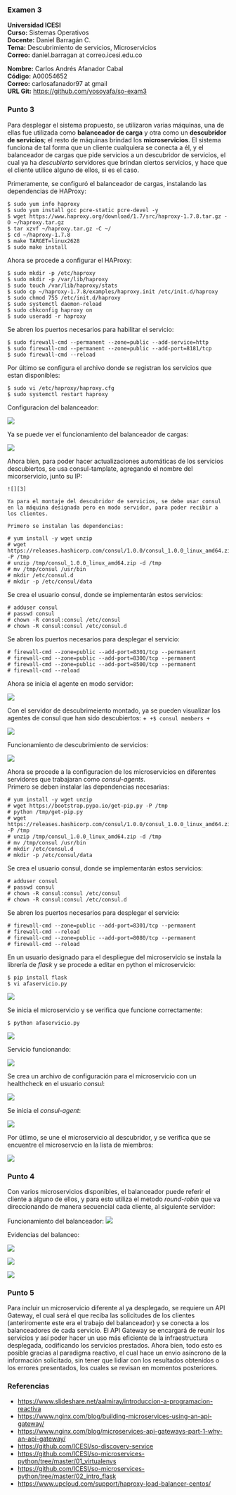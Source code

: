 ### Examen 3
**Universidad ICESI**  
**Curso:** Sistemas Operativos  
**Docente:** Daniel Barragán C.  
**Tema:** Descubrimiento de servicios, Microservicios  
**Correo:** daniel.barragan at correo.icesi.edu.co  

**Nombre:** Carlos Andrés Afanador Cabal  
**Código:** A00054652  
**Correo:** carlosafanador97 at gmail  
**URL Git:** https://github.com/yosoyafa/so-exam3  


### Punto 3   

Para desplegar el sistema propuesto, se utilizaron varias máquinas, una de ellas fue utilizada como **balanceador de carga** y otra como un **descubridor de servicios**; el resto de máquinas brindad los **microservicios**. El sistema funciona de tal forma que un cliente cualquiera se conecta a él, y el balanceador de cargas que pide servicios a un descubridor de servicios, el cual ya ha *descubierto* servidores que brindan ciertos servicios, y hace que el cliente utilice alguno de ellos, si es el caso.  
   
   Primeramente, se configuró el balanceador de cargas, instalando las dependencias de HAProxy:
   ```
$ sudo yum info haproxy
$ sudo yum install gcc pcre-static pcre-devel -y
$ wget https://www.haproxy.org/download/1.7/src/haproxy-1.7.8.tar.gz -O ~/haproxy.tar.gz
$ tar xzvf ~/haproxy.tar.gz -C ~/
$ cd ~/haproxy-1.7.8
$ make TARGET=linux2628
$ sudo make install
```

  Ahora se procede a configurar el HAProxy:  
  
  ```
  $ sudo mkdir -p /etc/haproxy
$ sudo mkdir -p /var/lib/haproxy 
$ sudo touch /var/lib/haproxy/stats
$ sudo cp ~/haproxy-1.7.8/examples/haproxy.init /etc/init.d/haproxy
$ sudo chmod 755 /etc/init.d/haproxy
$ sudo systemctl daemon-reload
$ sudo chkconfig haproxy on
$ sudo useradd -r haproxy
```

Se abren los puertos necesarios para habilitar el servicio:

```
$ sudo firewall-cmd --permanent --zone=public --add-service=http
$ sudo firewall-cmd --permanent --zone=public --add-port=8181/tcp
$ sudo firewall-cmd --reload
```

Por último se configura el archivo donde se registran los servicios que estan disponibles:

```
$ sudo vi /etc/haproxy/haproxy.cfg
$ sudo systemctl restart haproxy
``` 

Configuracion del balanceador:

  ![][1]

Ya se puede ver el funcionamiento del balanceador de cargas:

  ![][2]
  
  Ahora bien, para poder hacer actualizaciones automáticas de los servicios descubiertos, se usa consul-tamplate, agregando el nombre del micorservicio, junto su IP:
  
    ![][3]
    
    Ya para el montaje del descubridor de servicios, se debe usar consul en la máquina designada pero en modo servidor, para poder recibir a los clientes.
    
    Primero se instalan las dependencias:
    
```
# yum install -y wget unzip
# wget https://releases.hashicorp.com/consul/1.0.0/consul_1.0.0_linux_amd64.zip -P /tmp
# unzip /tmp/consul_1.0.0_linux_amd64.zip -d /tmp
# mv /tmp/consul /usr/bin
# mkdir /etc/consul.d
# mkdir -p /etc/consul/data
```

Se crea el usuario consul, donde se implementarán estos servicios:

```
# adduser consul
# passwd consul
# chown -R consul:consul /etc/consul
# chown -R consul:consul /etc/consul.d
```

Se abren los puertos necesarios para desplegar el servicio:
```
# firewall-cmd --zone=public --add-port=8301/tcp --permanent
# firewall-cmd --zone=public --add-port=8300/tcp --permanent
# firewall-cmd --zone=public --add-port=8500/tcp --permanent
# firewall-cmd --reload
```

Ahora se inicia el agente en modo servidor:
    
 ![][4]  
      
Con el servidor de descubrimeiento montado, ya se pueden visualizar los agentes de consul que han sido descubiertos:
+```
+$ consul members
+```  
        
![][5]
        
Funcionamiento de descubrimiento de servicios:
      
![][6]

Ahora se procede a la configuracion de los microservicios en diferentes servidores que trabajaran como *consul-agents*.  
Primero se deben instalar las dependencias necesarias:
```
# yum install -y wget unzip
# wget https://bootstrap.pypa.io/get-pip.py -P /tmp
# python /tmp/get-pip.py
# wget https://releases.hashicorp.com/consul/1.0.0/consul_1.0.0_linux_amd64.zip -P /tmp
# unzip /tmp/consul_1.0.0_linux_amd64.zip -d /tmp
# mv /tmp/consul /usr/bin
# mkdir /etc/consul.d
# mkdir -p /etc/consul/data
```
Se crea el usuario consul, donde se implementarán estos servicios:
```
# adduser consul
# passwd consul
# chown -R consul:consul /etc/consul
# chown -R consul:consul /etc/consul.d
```

Se abren los puertos necesarios para desplegar el servicio:
```
# firewall-cmd --zone=public --add-port=8301/tcp --permanent
# firewall-cmd --reload
# firewall-cmd --zone=public --add-port=8080/tcp --permanent
# firewall-cmd --reload
```
  
En un usuario designado para el despliegue del microservicio se instala la librería de *flask* y se procede a editar en python el microservicio:
  
```
$ pip install flask
$ vi afaservicio.py
```
![][7]
  

Se inicia el microservicio y se verifica que funcione correctamente:
```
$ python afaservicio.py
```
  
![][8]

Servicio funcionando:  
  
![][9]

Se crea un archivo de configuración para el microservicio con un healthcheck en el usuario *consul*:
  
![][10]

Se inicia el *consul-agent*:

![][11]

Por útlimo, se une el microservicio al descubridor, y se verifica que se encuentre el microservcio en la lista de miembros:

![][12]


### Punto 4  

Con varios microservicios disponibles, el balanceador puede referir el cliente a alguno de ellos, y para esto utiliza el metodo *round-robin* que va direccionando de manera secuencial cada cliente, al siguiente servidor:

Funcionamiento del balanceador: 
![][13]

Evidencias del balanceo:

![][14]

![][15]

![][16]


### Punto 5

Para incluir un microservicio diferente al ya desplegado, se requiere un API Gateway, el cual será el que reciba las solicitudes de los clientes (anteriromente este era el trabajo del balanceador) y se conecta a los balanceadores de cada servicio. El API Gateway se encargará de reunir los servicios y así poder hacer un uso más eficiente de la infraestructura desplegada, codificando los servicios prestados. Ahora bien, todo esto es posible gracias al paradigma reactivo, el cual hace un envio asíncrono de la información solicitado, sin tener que lidiar con los resultados obtenidos o los errores presentados, los cuales se revisan en momentos posteriores.


### Referencias  
* https://www.slideshare.net/aalmiray/introduccion-a-programacion-reactiva  
* https://www.nginx.com/blog/building-microservices-using-an-api-gateway/
* https://www.nginx.com/blog/microservices-api-gateways-part-1-why-an-api-gateway/
* https://github.com/ICESI/so-discovery-service
* https://github.com/ICESI/so-microservices-python/tree/master/01_virtualenvs
* https://github.com/ICESI/so-microservices-python/tree/master/02_intro_flask
* https://www.upcloud.com/support/haproxy-load-balancer-centos/

        
[1]: images/configuracionBalanceador.png
[2]: images/BalanceadorCorriendo.png
[3]: images/configuracionConsulTemplates.png
[4]: images/consul_agent_server.PNG
[5]: images/consul_members.PNG
[6]: images/consul_logs.PNG	
[7]: images/py.png
[8]: images/gets.png
[9]: images/afaservicio.png
[10]: images/json.png
[11]: images/consulagent.png
[12]: images/afaConsulMembers.png
[13]: images/DemostracionFuncionBalanceador.png
[14]: images/b1.png
[15]: images/b2.png
[16]: images/b3.png 
  
